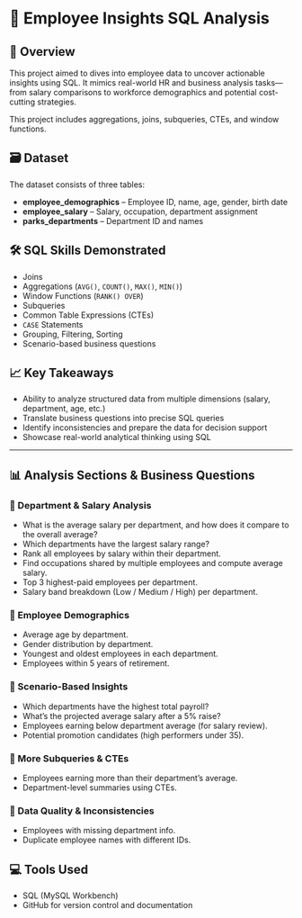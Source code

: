 # 🧮 Employee Insights SQL Analysis

## 📌 Overview
This project aimed to dives into employee data to uncover actionable insights using SQL. It mimics real-world HR and business analysis tasks—from salary comparisons to workforce demographics and potential cost-cutting strategies.

This project includes aggregations, joins, subqueries, CTEs, and window functions.


## 🗃️ Dataset

The dataset consists of three tables:

- **employee_demographics** – Employee ID, name, age, gender, birth date  
- **employee_salary** – Salary, occupation, department assignment  
- **parks_departments** – Department ID and names  


## 🛠️ SQL Skills Demonstrated

- Joins
- Aggregations (`AVG()`, `COUNT()`, `MAX()`, `MIN()`)
- Window Functions (`RANK() OVER`)
- Subqueries 
- Common Table Expressions (CTEs)
- `CASE` Statements
- Grouping, Filtering, Sorting
- Scenario-based business questions


## 📈 Key Takeaways

- Ability to analyze structured data from multiple dimensions (salary, department, age, etc.)
- Translate business questions into precise SQL queries
- Identify inconsistencies and prepare the data for decision support
- Showcase real-world analytical thinking using SQL

---
  
## 📊 Analysis Sections & Business Questions

### 🔹 Department & Salary Analysis

- What is the average salary per department, and how does it compare to the overall average?
- Which departments have the largest salary range?
- Rank all employees by salary within their department.
- Find occupations shared by multiple employees and compute average salary.
- Top 3 highest-paid employees per department.
- Salary band breakdown (Low / Medium / High) per department.

### 🔹 Employee Demographics

- Average age by department.
- Gender distribution by department.
- Youngest and oldest employees in each department.
- Employees within 5 years of retirement.

### 🔹 Scenario-Based Insights

- Which departments have the highest total payroll?
- What’s the projected average salary after a 5% raise?
- Employees earning below department average (for salary review).
- Potential promotion candidates (high performers under 35).

### 🔹 More Subqueries & CTEs

- Employees earning more than their department’s average.
- Department-level summaries using CTEs.

### 🔹 Data Quality & Inconsistencies

- Employees with missing department info.
- Duplicate employee names with different IDs.
  

## 💻 Tools Used

- SQL (MySQL Workbench)
- GitHub for version control and documentation


